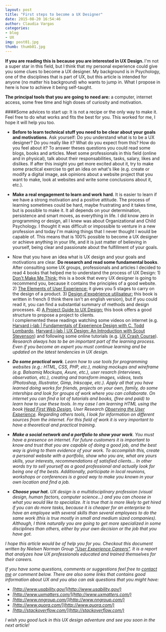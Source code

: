 ```yaml
---
layout: post
title: "First steps to become a UX Designer"
date: 2015-08-20 16:54:46
author: Claudia Vargas
categories: 
- blog 
- UX
img: post01.jpg
thumb: thumb01.jpg
---
```


<b> If you are reading this is because you are interested in UX Design. </b> I'm not a super star in this field, but I think that my personal experience could give you some clues to become a UX designer. My background is in Psychology, one of the disciplines that is part of UX, but this article is intended for anyone (no matter his background) who wants to jump in. What I propose in here is how to achieve it being self-taught. <!--more-->
	
<b>The principal tools that you are going to need are:</b> a computer, internet access, some free time and high doses of curiosity and motivation.

####Some advices to start up: 
It is not a recipe or the only way to make it. Feel free to do what works and fits the best for you. This worked for me, I hope it will help you too.

* <b>Before to learn technical stuff you need to be clear about your goals and motivations</b>. Ask yourself: Do you understand what is to be a UX designer? Do you really like it? What do you expect from this? How do you feel about it? To answer theses questions you could read some blogs, books and articles. Meet some professionals in this field (online and in physical), talk about their responsabilities, tasks, salary, likes and dislikes. If after this insight you get more excited about it, try to make some practical exercise to get an idea on what's like (e.g. create or modify a digital image, ask opinions about a website project that you want to make, look at websites and write some conclusions about it, etc.). 
  
 * <b>Make a real engagement to learn and work hard</b>.  It is easier to learn if we have a strong motivation and a positive attitude. The process of learning sometimes could be hard, maybe frustrating and it takes time, but is possible to make it. It all depends on your determination, persistence and smart moves, as everything in life. I did know zero in programming or design, all I knew was about Organizational and Child Psychology. I thought it was difficult or impossible to venture in a new profession and today I'm making things that I never thought I would be capable of. This means that is 100% possible to become a UX designer or achieve anything in your life, and it is just matter of believing in yourself, being clear and passionate about the fulfillment of your goals.
 
 * Now that you have an idea what is UX design and your goals and motivations are clear. **Do research and read some fundamental books**. After consulting some UX groups, professionals and articles I decided to read 4 books that helped me to understand the process of UX Design: 1) <a href="http://www.amazon.com/Dont-Make-Me-Think-Usability/dp/0321344758">Don't Make Me Think:</a> this is a book that every UX designer is going to recommend you, because it contains the principles of a good website.  2) <a href="http://www.amazon.com/Elements-User-Experience-User-Centered-Design/dp/0321683684/ref=sr_1_1?ie=UTF8&qid=1440073584&sr=8-1&keywords=ux+jesse+james">The Elements of User Experience:</a> it gives you 5 stages to carry on the design of a product. 3)  <a href="http://www.amazon.fr/Design-dexp%C3%A9rience-utilisateur-Principes-m%C3%A9thodes/dp/2212141769/ref=sr_1_1?ie=UTF8&qid=1440073859&sr=8-1&keywords=Design+d%27exp%C3%A9rience+utilisateur%3A+Principes+et+m%C3%A9thodes+UX
">Design d'expérience utilisateur:</a> this book is written in french (I think there isn't an english version), but if you could read it, you can find a substantial summary of methods and design processes.  4) <a href="http://www.amazon.com/Project-Guide-Design-experience-designers/dp/0321815386/ref=sr_1_1?ie=UTF8&qid=1433811751&sr=8-1&keywords=project+guide+to+UX
">A Project Guide to UX Design:</a> this book offers a good structure to propose a project to clients. <br> I complemented these readings watching some videos on internet (e.g. <a href="https://www.youtube.com/watch?v=1y5uPRfXdKY">Harvard i-lab | Fundamentals of Experience Design with C. Todd Lombardo</a>, <a href="https://www.youtube.com/watch?v=WkUwbPdyMIY">Harvard i-lab | UX Design: An Introduction with Scout Stevenson</a>) and following some online tutorials (e.g. <a href="http://thehipperelement.com/post/75476711614/ux-crash-course-31-fundamentals">UX Crash Course</a>). <i>Research always has to be an important part of the learning process. Even if you become an expert you must continue learning and be updated on the latest tendencies in UX design.<i>

* <b>Do some practical work</b>. Learn how to use tools for programming websites (e.g.: HTML, CSS, PHP, etc.), making mockups  and wireframe (e.g. Balsamiq Mockups, Axure, etc.), user resarch (interviews, observation, etc.), creating and transform images, videos, texts (Photoshop, Illustrator, Gimp, Inkscape, etc.). Apply all that you have learned doing works for friends, projects on your own, family, do some interships and look for groups of work where you can collaborate. On internet you can find a lot of tutorials and books, (free and paid) to learn how to use these tools. In my case I am learning HTML using the book <a href="http://www.headfirstlabs.com/books/hfwd/">Head First Web Design</a>, User Research <a href="http://www.amazon.com/Observing-User-Experience-Second-Edition/dp/0123848695">Observing the User Experience</a>. Regarding others tools, I look for information on different sources from the internet. <i>For this field of work it is very important to have a theoretical and practical training</i>.

* <b> Make a social network and a portfolio to show your work</b>. You must have a presence on internet. For future customers it is important to know and trust that you are capable of doing a good job, and the best way is giving to them evidence of your work. To accomplish this, create a personal website with a portfolio, show who you are, what are yours skills, your interests, recommendations of satisfied clients... In other words try to sell yourself as a good professional and actually look for being one of the bests. Additionally, participate in local reunions, workshops or conferences is a good way to make you known in your own location and find a job.

* <b> Choose your hat.</b> UX design is a multidisciplinary profession (visual design, human factors, computer science...) and you can choose in what you would like to specialize. It is true that is more likely to get hired if you can do more tasks, because it is cheaper for an enterprise to have an employee with several skills than several employees to do the same work (this is true mostly in small and medium sized companies). Although, I think naturally you are going to get more specialized in some disciplines than others, either by your own decision or the job that you have got.

I hope this article would be of help you for you. Checkout this document written by Nielsen Norman Group <a href="http://www.nngroup.com/reports/user-experience-careers/">"User Experience Careers"</a>. It is a report that analyzes how UX professionals educated and trained themselves for their careers.
 
If you have some questions, comments or suggestions feel free to [contact me](http://ccvk.me/contact) or comment below. There are also some links that contains good information about UX and you also can ask questions that you might have:
 
* [http://www.usability.gov/](http://www.usability.gov/)
* [http://www.uxmatters.com/](http://www.uxmatters.com/)
* [http://www.nngroup.com/](http://www.nngroup.com/)
* [http://www.quora.com/](http://www.quora.com/)
* [http://stackoverflow.com/](http://stackoverflow.com/)

I wish you good luck in this UX design adventure and see you soon in the next article!
	
	  